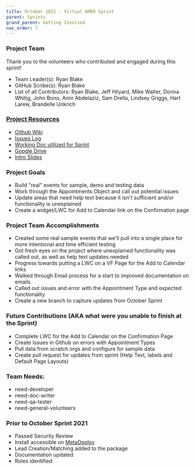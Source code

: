 ```yaml
---
title: October 2021 - Virtual AMER Sprint
parent: Sprints
grand_parent: Getting Involved
nav_order: 7
---
```


### Project Team
Thank you to the volunteers who contributed and engaged during this sprint!
* Team Leader(s): Ryan Blake
* GitHub Scribe(s): Ryan Blake
* List of all Contributors: Ryan Blake, Jeff Hilyard, Mike Walter, Donna Whitig, John Bono, Amir Abdelaziz, Sam Drella, Lindsey Griggs, Hart Larew, Brandelle Unkrich


### [Project Resources]()
* [Github Wiki](https://github.com/SFDO-Community-Sprints/Summit-Events-App/wiki) 
* [Issues Log](https://github.com/SFDO-Community-Sprints/Summit-Events-App/issues) 
* [Working Doc utilized for Sprint](https://docs.google.com/spreadsheets/d/19TEqDSAKlKeTrtwqTQIQq8hUdtcnDGLU-fDZ25RQPcg/edit?usp=sharing)
* [Google Drive](https://drive.google.com/drive/u/3/my-drive?ths=true)
* [Intro Slides](https://docs.google.com/presentation/d/1AMd56gsVe9OxvHOL1u4JbP3KbsP7kdkilhHAmEzADXY/edit?usp=sharing)

### Project Goals
* Build "real" events for sample, demo and testing data
* Work through the Appointments Object and call out potential issues
* Update areas that need help text because it isn't sufficient and/or functionality is unexplained
* Create a widget/LWC for Add to Calendar link on the Confirmation page


### Project Team Accomplishments
* Created some real sample events that we'll pull into a single place for more intentional and time efficient testing
* Got fresh eyes on the project where unexplained functionality was called out, as well as help text updates needed
* Progress towards putting a LWC on a VF Page for the Add to Calendar links
* Walked through Email process for a start to improved documentation on emails
* Called out issues and error with the Appointment Type and expected functionality
* Create a new branch to capture updates from October Sprint


### Future Contributions (AKA what were you unable to finish at the Sprint)
* Complete LWC for the Add to Calendar on the Confirmation Page
* Create Issues in Github on errors with Appointment Types
* Pull data from scratch orgs and configure for sample data
* Create pull request for updates from sprint (Help Text, labels and Default Page Layouts)


### Team Needs:
* need-developer
* need-doc-writer
* need-qa-tester
* need-general-volunteers

### Prior to October Sprint 2021
* Passed Security Review
* Install accessible on [MetaDeploy](https://install.salesforce.org/products#open-source-commons)
* Lead Creation/Matching added to the package
* Documentation updated
* Roles identified
